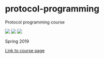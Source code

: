 # protocol-programming
Protocol programming course

<a href="https://github.com/Jomppeli/protocol-programming/search?l=python" alt="Languages">
<img src="https://img.shields.io/github/languages/top/jomppeli/protocol-programming.svg" /></a>
<a href="https://github.com/Jomppeli/protocol-programming/issues" alt="Issues">
<img src="https://img.shields.io/github/issues/jomppeli/protocol-programming.svg" /></a>
<a href="https://github.com/Jomppeli/protocol-programming/issues" alt="Issues">
<img src="https://img.shields.io/github/issues-closed/jomppeli/protocol-programming.svg" /></a>



Spring 2019

[Link to course page](https://gitlab.labranet.jamk.fi/TTKS0500/protocol-programming-k19)
